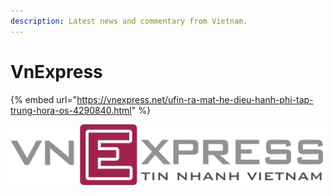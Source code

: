 ```yaml
---
description: Latest news and commentary from Vietnam.
---
```


# VnExpress

{% embed url="https://vnexpress.net/ufin-ra-mat-he-dieu-hanh-phi-tap-trung-hora-os-4290840.html" %}

![](../.gitbook/assets/vnexpress_logo.png)



